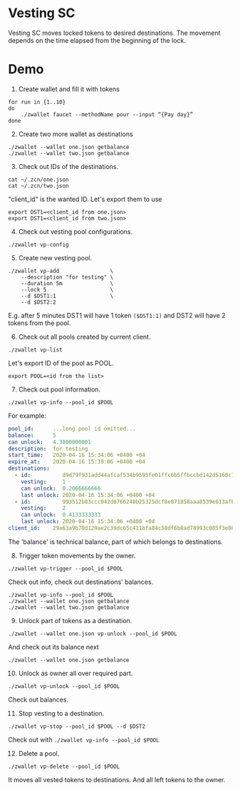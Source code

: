 Vesting SC
==========

Vesting SC moves locked tokens to desired destinations. The movement
depends on the time elapsed from the beginning of the lock.


# Demo

1. Create wallet and fill it with tokens

```
for run in {1..10}
do
    ./zwallet faucet --methodName pour --input “{Pay day}”
done
```

2. Create two more wallet as destinations

```
./zwallet --wallet one.json getbalance
./zwallet --wallet two.json getbalance
```

3. Check out IDs of the destinations.

```
cat ~/.zcn/one.json
cat ~/.zcn/two.json
```
"client_id" is the wanted ID. Let's export them to use
```
export DST1=<client_id from one.json>
export DST1=<client_id from two.json>
```

4. Check out vesting pool configurations.

```
./zwallet vp-config
```

5. Create new vesting pool.

```
./zwallet vp-add                \
    --description "for testing" \
    --duration 5m               \
    --lock 5                    \
    --d $DST1:1                 \
    --d $DST2:2
```

E.g. after 5 minutes DST1 will have 1 token `($DST1:1)` and DST2 will have 2
tokens from the pool.

6. Check out all pools created by current client.

```
./zwallet vp-list
```

Let's export ID of the pool as POOL.

```
export POOL=<id from the list>
```

7. Check out pool information.

```
./zwallet vp-info --pool_id $POOL
```

For example:

```yaml
pool_id:      ...long pool id omitted...
balance:      5
can unlock:   4.3800000001
description:  for testing
start_time:   2020-04-16 15:34:06 +0400 +04
expire_at:    2020-04-16 15:39:06 +0400 +04
destinations:
  - id:          d9d79f931add44afcaf534b9595fe01ffc6b5ffbccbd142d5160c1f68414024a
    vesting:     1
    can unlock:  0.2066666666
    last unlock: 2020-04-16 15:34:06 +0400 +04
  - id:          993512b83ccc042d0766240b25325dcf8e871858aaa8539e613afb44631a3fbf
    vesting:     2
    can unlock:  0.4133333333
    last unlock: 2020-04-16 15:34:06 +0400 +04
client_id:    29a63a9b70d129ae2c39dc65c411bfa84c58df6b8ad78993c085f3e08e5dd503
```

The 'balance' is technical balance, part of which belongs to destinations.

8. Trigger token movements by the owner.

```
./zwallet vp-trigger --pool_id $POOL
```
Check out info, check out destinations' balances.
```
./zwallet vp-info --pool_id $POOL
./zwallet --wallet one.json getbalance
./zwallet --wallet two.json getbalance
```

9. Unlock part of tokens as a destination.

```
./zwallet --wallet one.json vp-unlock --pool_id $POOL
```
And check out its balance next
```
./zwallet --wallet one.json getbalance
```

10. Unlock as owner all over required part.

```
./zwallet vp-unlock --pool_id $POOL
```

Check out balances.

11. Stop vesting to a destination.

```
./zwallet vp-stop --pool_id $POOL --d $DST2
```

Check out with `./zwallet vp-info --pool_id $POOL`

12. Delete a pool.

```
./zwallet vp-delete --pool_id $POOL
```

It moves all vested tokens to destinations. And all left tokens to the owner.

